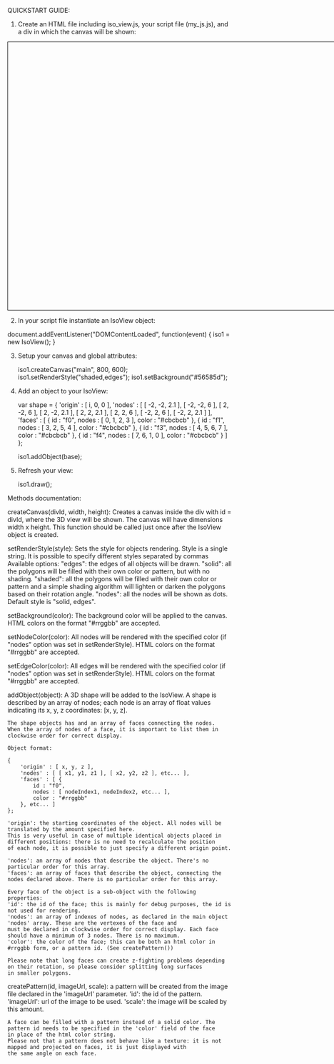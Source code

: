 QUICKSTART GUIDE:

1. Create an HTML file including iso_view.js, your script file (my_js.js), and a div in which the canvas will be shown:

<!DOCTYPE html>
<html>
<head>
<meta charset="ISO-8859-1">
<title>IsoView bridge example</title>
</head>
<body>
	<script type="text/javascript" src="./iso_view.js"></script>
	<script type="text/javascript" src="./my_js.js"></script>
	<div id='main' style='width: 800px; height: 600px; border: 1px solid black; margin: auto;'></div>
</body>
</html>

2. In your script file instantiate an IsoView object:

document.addEventListener("DOMContentLoaded", function(event) {
	iso1 = new IsoView();
}

3. Setup your canvas and global attributes:

	iso1.createCanvas("main", 800, 600);
	iso1.setRenderStyle("shaded,edges");
	iso1.setBackground("#56585d");
	
4. Add an object to your IsoView:
	
	var shape = {
		'origin' : [ i, 0, 0 ],
		'nodes' : [ [ -2, -2, 2.1 ], [ -2, -2, 6 ], [ 2, -2, 6 ], [ 2, -2, 2.1 ], [ 2, 2, 2.1 ], [ 2, 2, 6 ], [ -2, 2, 6 ], [ -2, 2, 2.1 ] ],
		'faces' : [ {
			id : "f0",
			nodes : [ 0, 1, 2, 3 ],
			color : "#cbcbcb"
		}, {
			id : "f1",
			nodes : [ 3, 2, 5, 4 ],
			color : "#cbcbcb"
		}, {
			id : "f3",
			nodes : [ 4, 5, 6, 7 ],
			color : "#cbcbcb"
		}, {
			id : "f4",
			nodes : [ 7, 6, 1, 0 ],
			color : "#cbcbcb"
		} ]
	};
	
	iso1.addObject(base);
	
5. Refresh your view:
	
	iso1.draw();
	
	
Methods documentation:

createCanvas(divId, width, height):
	Creates a canvas inside the div with id = divId, where the 3D view will be shown.
	The canvas will have dimensions width x height.
	This function should be called just once after the IsoView object is created.

setRenderStyle(style):
	Sets the style for objects rendering. Style is a single string. It is possible to specify different styles separated by commas
	Available options:
	"edges": the edges of all objects will be drawn.
	"solid": all the polygons will be filled with their own color or pattern, but with no shading.
	"shaded": all the polygons will be filled with their own color or pattern and a simple shading algorithm will lighten or darken 
	the polygons based on their rotation angle.
	"nodes": all the nodes will be shown as dots.
	Default style is "solid, edges".
	
setBackground(color):
	The background color will be applied to the canvas. HTML colors on the format "#rrggbb" are accepted.
		
setNodeColor(color):
	All nodes will be rendered with the specified color (if "nodes" option was set in setRenderStyle). HTML colors on the format "#rrggbb" are accepted.

setEdgeColor(color):
	All edges will be rendered with the specified color (if "nodes" option was set in setRenderStyle). HTML colors on the format "#rrggbb" are accepted.

addObject(object):
	A 3D shape will be added to the IsoView. 
	A shape is described by an array of nodes; each node is an array of float values indicating its x, y, z coordinates: [x, y, z].
	
	The shape objects has and an array of faces connecting the nodes.
	When the array of nodes of a face, it is important to list them in clockwise order for correct display.
	
	Object format:
	
	{
		'origin' : [ x, y, z ],
		'nodes' : [ [ x1, y1, z1 ], [ x2, y2, z2 ], etc... ],
		'faces' : [ {
			id : "f0",
			nodes : [ nodeIndex1, nodeIndex2, etc... ],
			color : "#rrggbb"
		}, etc... ]
	};
	
	'origin': the starting coordinates of the object. All nodes will be translated by the amount specified here.
	This is very useful in case of multiple identical objects placed in different positions: there is no need to recalculate the position
	of each node, it is possible to just specify a different origin point.
	
	'nodes': an array of nodes that describe the object. There's no particular order for this array.
	'faces': an array of faces that describe the object, connecting the nodes declared above. There is no particular order for this array.
	
	Every face of the object is a sub-object with the following properties:
	'id': the id of the face; this is mainly for debug purposes, the id is not used for rendering.
	'nodes': an array of indexes of nodes, as declared in the main object 'nodes' array. These are the vertexes of the face and
	must be declared in clockwise order for correct display. Each face should have a minimum of 3 nodes. There is no maximum.
	'color': the color of the face; this can be both an html color in #rrggbb form, or a pattern id. (See createPattern())
	
	Please note that long faces can create z-fighting problems depending on their rotation, so please consider splitting long surfaces
	in smaller polygons.
	
createPattern(id, imageUrl, scale):
	a pattern will be created from the image file declared in the 'imageUrl' parameter.
	'id': the id of the pattern.
	'imageUrl': url of the image to be used.
	'scale': the image will be scaled by this amount.
	
	A face can be filled with a pattern instead of a solid color. The pattern id needs to be specified in the 'color' field of the face
	in place of the html color string.
	Please not that a pattern does not behave like a texture: it is not mapped and projected on faces, it is just displayed with 
	the same angle on each face.